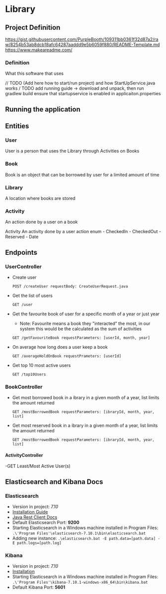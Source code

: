 # Library

## Project Definition 
https://gist.githubusercontent.com/PurpleBooth/109311bb0361f32d87a2/raw/8254b53ab8dcb18afc64287aaddd9e5b6059f880/README-Template.md
https://www.makeareadme.com/

### Definition
 What this software that uses 


// TODO (Add here how to start/run project) and how StartUpService.java works
/ TODO add running guide -> download and unpack, then run gradlew build ensure that startupservice is enabled in applicaiton.properties
## Running the application

## Entities

### User

User is a person that uses the Library through Activities on Books

### Book

Book is an object that can be borrowed by user for a limited amount of time

### Library

A location where books are stored

### Activity

An action done by a user on a book

Activity An activity done by a user action enum - CheckedIn - CheckedOut - Reserved - Date

## Endpoints

### UserController

- Create user

  `POST /createUser requestBody: CreateUserRequest.java`

- Get the list of users

  `GET /user`

- Get the favourite book of user for a specific month of a year or just year
  - Note: Favourite means a
  book they "interacted" the most, in our system this would be the calculated as the sum of
  activities

  `GET /getFavouriteBook requestParameters: [userId, month, year]`

- On average how long does a user keep a book

  `GET /averageHoldOnBook requestPrameters: [userId]`

- Get top 10 most active users

  `GET /top10Users`

### BookController

- Get most borrowed book in a ibrary in a given month of a year, list limits the amount returned

  `GET /mostBorrowedBook requestParameters: [ibraryId, month, year, list]`

- Get most reserved book in a ibrary in a given month of a year, list limits the amount returned

  `GET /mostBorrowedBook requestParameters: [ibraryId, month, year, list]`

#### ActivityController

-GET  Least/Most Active User(s)

## Elasticsearch and Kibana Docs

### Elasticsearch

- Version in project: _7.10_
- [Installation Guide](https://www.elastic.co/guide/en/elasticsearch/reference/current/install-elasticsearch.html)
- [Java Rest Client Docs](https://www.elastic.co/guide/en/elasticsearch/client/java-rest/current/index.html)
- Default Elasticsearch Port: **9200**
- Starting Elasticsearch in a Windows machine installed in Program
  Files: `.\'Program Files'\elasticsearch-7.10.1\bin\elasticsearch.bat`
- Adding new instance: `.\elasticsearch.bat -E path.data=[path.data] -E path.logs=[path.log]`

### Kibana

- Version in project: _7.10_
- [Installation](https://www.elastic.co/guide/en/kibana/current/install.html)
- Starting Elasticsearch in a Windows machine installed in Program
  Files: `.\'Program Files'\kibana-7.10.1-windows-x86_64\bin\kibana.bat`
- Default Kibana Port: **5601**
